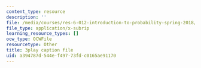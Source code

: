 ```yaml
---
content_type: resource
description: ''
file: /media/courses/res-6-012-introduction-to-probability-spring-2018/a394787d544ef49773fdc0165ae91170_KrjZyCRi29o.srt
file_type: application/x-subrip
learning_resource_types: []
ocw_type: OCWFile
resourcetype: Other
title: 3play caption file
uid: a394787d-544e-f497-73fd-c0165ae91170
---
```

